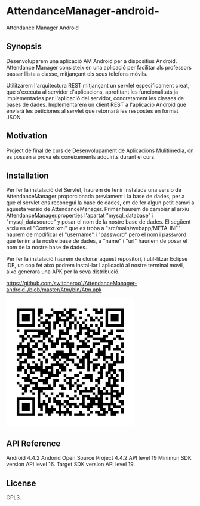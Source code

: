 # AttendanceManager-android-
Attendance Manager Android

## Synopsis

Desenvoluparem una aplicació AM Android per a dispositius Android.
Attendance Manager consisteix en una aplicació per facilitar als professors passar llista a classe,
mitjançant els seus telefons mòvils.

Utilitzarem l'arquitectura REST mitjançant un servlet especificament creat, que s'executa
al servidor d'aplicacions, aprofitant les funcionalitats ja implementades per l'aplicació del
servidor, concretament les classes de bases de dades. Implementarem un client REST a
l'aplicació Android que enviarà les peticiones al servlet que retornarà les respostes en
format JSON.

## Motivation

Project de final de curs de Desenvolupament de Aplicacions Mulitimedia, on es possen a prova els
coneixements adquirits durant el curs.

## Installation

Per fer la instalació del Servlet, haurem de tenir instalada una versio de AttendanceManager proporcionada
previament i la base de dades, per a que el servlet ens reconegui la base de dades, em de fer algun petit camvi
a aquesta versio de AttendanceManager.
Primer haurem de cambiar al arxiu AttendanceManager.properties l'apartat "mysql_database" i "mysql_datasource"
y posar el nom de la nostre base de dades.
El següent arxiu es el "Context.xml" que es troba a "src/main/webapp/META-INF" haurem de modificar el "username" i
"password" pero el nom i password que tenim a la nostre base de dades, a "name" i "url" hauriem de posar el nom
de la nostre base de dades.

Per fer la instalació haurem de clonar aquest repositori, i util-litzar Eclipse IDE, un cop fet aixó
podrem instal-lar l'aplicació al nostre terminal movil, aixo generara una APK per la seva distribució.

https://github.com/switcheroo1/AttendanceManager-android-/blob/master/Atm/bin/Atm.apk

![alt tag](https://github.com/switcheroo1/AttendanceManager-android-/blob/master/Atm/docs/qrplanet.png)

## API Reference

Android 4.4.2 Andorid Open Source Project 4.4.2 API level 19
Minimun SDK version API level 16. 
Target SDK version API level 19.

## License

GPL3.
